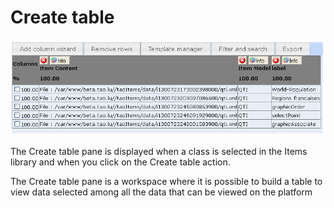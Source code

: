 <!--
created_at: '2012-04-12 16:54:42'
updated_at: '2013-03-13 13:32:54'
authors:
    - 'Jérôme Bogaerts'
contributors:
    - 'Sophie Doublet'
tags:
    - 'Manage Items'
-->

Create table
============

![](../resources/items-createtable.png)

The Create table pane is displayed when a class is selected in the Items library and when you click on the Create table action.

The Create table pane is a workspace where it is possible to build a table to view data selected among all the data that can be viewed on the platform


